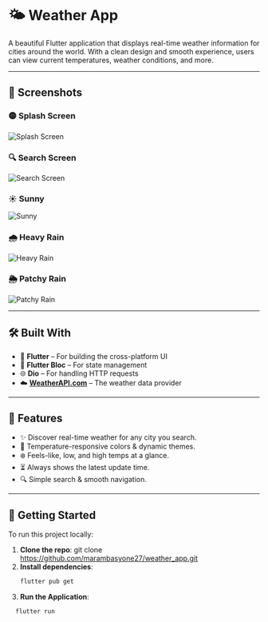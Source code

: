 # 🌤️ Weather App

A beautiful Flutter application that displays real-time weather information for cities around the world. With a clean design and smooth experience, users can view current temperatures, weather conditions, and more.

---

## 📱 Screenshots

### 🟡 Splash Screen
![Splash Screen](screenshots/splash%20screen.png)

### 🔍 Search Screen
![Search Screen](screenshots/Search%20screen.png)

### ☀️ Sunny 
![Sunny](screenshots/sunny%20.png)

### 🌧️ Heavy Rain
![Heavy Rain](screenshots/Heavy%20rain.png)

### 🌦️ Patchy Rain
![Patchy Rain](screenshots/Patchy%20rain.png)

---

## 🛠️ Built With

- 💙 **Flutter** – For building the cross-platform UI
- 🔁 **Flutter Bloc** – For state management
- 🌐 **Dio** – For handling HTTP requests
- ☁️ **[WeatherAPI.com](https://www.weatherapi.com/)** – The weather data provider

---

## 🔑 Features
- ✨ Discover real-time weather for any city you search.
- 🎨 Temperature-responsive colors & dynamic themes.
- ❄️ Feels-like, low, and high temps at a glance.
- ⏳ Always shows the latest update time.
- 🔍 Simple search & smooth navigation.

---

## 🚀 Getting Started

To run this project locally:

1. **Clone the repo**:
git clone https://github.com/marambasyone27/weather_app.git
3. **Install dependencies**:  
   ```sh  
   flutter pub get 
4. **Run the Application**:
 ```sh  
   flutter run

